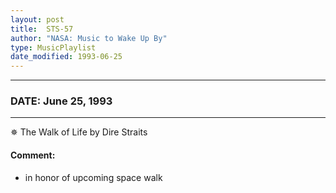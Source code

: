 ```yaml
---
layout: post
title:  STS-57
author: "NASA: Music to Wake Up By"
type: MusicPlaylist
date_modified: 1993-06-25
---
```


----
### DATE: June 25, 1993
----
✵ The Walk of Life by Dire Straits

#### Comment:
* in honor of upcoming space walk
